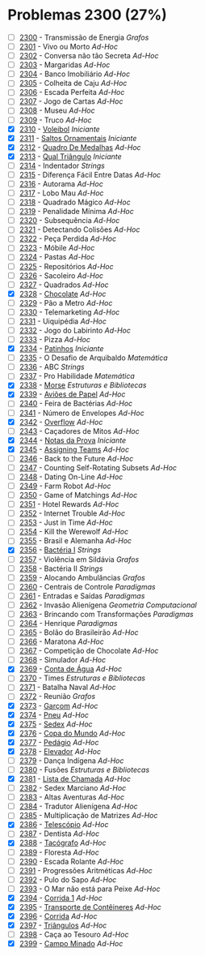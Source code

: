 # Problemas 2300 (27%)

  - [ ]  [2300](https://www.beecrowd.com.br/judge/pt/problems/view/2300) - Transmissão de Energia *Grafos*
  - [ ]  [2301](https://www.beecrowd.com.br/judge/pt/problems/view/2301) - Vivo ou Morto *Ad-Hoc*
  - [ ]  [2302](https://www.beecrowd.com.br/judge/pt/problems/view/2302) - Conversa não tão Secreta *Ad-Hoc*
  - [ ]  [2303](https://www.beecrowd.com.br/judge/pt/problems/view/2303) - Margaridas *Ad-Hoc*
  - [ ]  [2304](https://www.beecrowd.com.br/judge/pt/problems/view/2304) - Banco Imobiliário *Ad-Hoc*
  - [ ]  [2305](https://www.beecrowd.com.br/judge/pt/problems/view/2305) - Colheita de Caju *Ad-Hoc*
  - [ ]  [2306](https://www.beecrowd.com.br/judge/pt/problems/view/2306) - Escada Perfeita *Ad-Hoc*
  - [ ]  [2307](https://www.beecrowd.com.br/judge/pt/problems/view/2307) - Jogo de Cartas *Ad-Hoc*
  - [ ]  [2308](https://www.beecrowd.com.br/judge/pt/problems/view/2308) - Museu *Ad-Hoc*
  - [ ]  [2309](https://www.beecrowd.com.br/judge/pt/problems/view/2309) - Truco *Ad-Hoc*
  - [x]  [2310](https://www.beecrowd.com.br/judge/pt/problems/view/2310) - [Voleibol](https://github.com/potigol/uoj-potigol/blob/master/src/2300/2310.poti) *Iniciante*
  - [x]  [2311](https://www.beecrowd.com.br/judge/pt/problems/view/2311) - [Saltos Ornamentais](https://github.com/potigol/uoj-potigol/blob/master/src/2300/2311.poti) *Iniciante*
  - [x]  [2312](https://www.beecrowd.com.br/judge/pt/problems/view/2312) - [Quadro De Medalhas](https://github.com/potigol/uoj-potigol/blob/master/src/2300/2312.poti) *Ad-Hoc*
  - [x]  [2313](https://www.beecrowd.com.br/judge/pt/problems/view/2313) - [Qual Triângulo](https://github.com/potigol/uoj-potigol/blob/master/src/2300/2313.poti) *Iniciante*
  - [ ]  [2314](https://www.beecrowd.com.br/judge/pt/problems/view/2314) - Indentador *Strings*
  - [ ]  [2315](https://www.beecrowd.com.br/judge/pt/problems/view/2315) - Diferença Fácil Entre Datas *Ad-Hoc*
  - [ ]  [2316](https://www.beecrowd.com.br/judge/pt/problems/view/2316) - Autorama *Ad-Hoc*
  - [ ]  [2317](https://www.beecrowd.com.br/judge/pt/problems/view/2317) - Lobo Mau *Ad-Hoc*
  - [ ]  [2318](https://www.beecrowd.com.br/judge/pt/problems/view/2318) - Quadrado Mágico *Ad-Hoc*
  - [ ]  [2319](https://www.beecrowd.com.br/judge/pt/problems/view/2319) - Penalidade Mínima *Ad-Hoc*
  - [ ]  [2320](https://www.beecrowd.com.br/judge/pt/problems/view/2320) - Subsequência *Ad-Hoc*
  - [ ]  [2321](https://www.beecrowd.com.br/judge/pt/problems/view/2321) - Detectando Colisões *Ad-Hoc*
  - [ ]  [2322](https://www.beecrowd.com.br/judge/pt/problems/view/2322) - Peça Perdida *Ad-Hoc*
  - [ ]  [2323](https://www.beecrowd.com.br/judge/pt/problems/view/2323) - Móbile *Ad-Hoc*
  - [ ]  [2324](https://www.beecrowd.com.br/judge/pt/problems/view/2324) - Pastas *Ad-Hoc*
  - [ ]  [2325](https://www.beecrowd.com.br/judge/pt/problems/view/2325) - Repositórios *Ad-Hoc*
  - [ ]  [2326](https://www.beecrowd.com.br/judge/pt/problems/view/2326) - Sacoleiro *Ad-Hoc*
  - [ ]  [2327](https://www.beecrowd.com.br/judge/pt/problems/view/2327) - Quadrados *Ad-Hoc*
  - [x]  [2328](https://www.beecrowd.com.br/judge/pt/problems/view/2328) - [Chocolate](https://github.com/potigol/uoj-potigol/blob/master/src/2300/2328.poti) *Ad-Hoc*
  - [ ]  [2329](https://www.beecrowd.com.br/judge/pt/problems/view/2329) - Pão a Metro *Ad-Hoc*
  - [ ]  [2330](https://www.beecrowd.com.br/judge/pt/problems/view/2330) - Telemarketing *Ad-Hoc*
  - [ ]  [2331](https://www.beecrowd.com.br/judge/pt/problems/view/2331) - Uiquipédia *Ad-Hoc*
  - [ ]  [2332](https://www.beecrowd.com.br/judge/pt/problems/view/2332) - Jogo do Labirinto *Ad-Hoc*
  - [ ]  [2333](https://www.beecrowd.com.br/judge/pt/problems/view/2333) - Pizza *Ad-Hoc*
  - [x]  [2334](https://www.beecrowd.com.br/judge/pt/problems/view/2334) - [Patinhos](https://github.com/potigol/uoj-potigol/blob/master/src/2300/2334.poti) *Iniciante*
  - [ ]  [2335](https://www.beecrowd.com.br/judge/pt/problems/view/2335) - O Desafio de Arquibaldo *Matemática*
  - [ ]  [2336](https://www.beecrowd.com.br/judge/pt/problems/view/2336) - ABC *Strings*
  - [ ]  [2337](https://www.beecrowd.com.br/judge/pt/problems/view/2337) - Pro Habilidade *Matemática*
  - [x]  [2338](https://www.beecrowd.com.br/judge/pt/problems/view/2338) - [Morse](https://github.com/potigol/uoj-potigol/blob/master/src/2300/2338.poti) *Estruturas e Bibliotecas*
  - [x]  [2339](https://www.beecrowd.com.br/judge/pt/problems/view/2339) - [Aviões de Papel](https://github.com/potigol/uoj-potigol/blob/master/src/2300/2339.poti) *Ad-Hoc*
  - [ ]  [2340](https://www.beecrowd.com.br/judge/pt/problems/view/2340) - Feira de Bactérias *Ad-Hoc*
  - [ ]  [2341](https://www.beecrowd.com.br/judge/pt/problems/view/2341) - Número de Envelopes *Ad-Hoc*
  - [x]  [2342](https://www.beecrowd.com.br/judge/pt/problems/view/2342) - [Overflow](https://github.com/potigol/uoj-potigol/blob/master/src/2300/2342.poti) *Ad-Hoc*
  - [ ]  [2343](https://www.beecrowd.com.br/judge/pt/problems/view/2343) - Caçadores de Mitos *Ad-Hoc*
  - [x]  [2344](https://www.beecrowd.com.br/judge/pt/problems/view/2344) - [Notas da Prova](https://github.com/potigol/uoj-potigol/blob/master/src/2300/2344.poti) *Iniciante*
  - [x]  [2345](https://www.beecrowd.com.br/judge/pt/problems/view/2345) - [Assigning Teams](https://github.com/potigol/uoj-potigol/blob/master/src/2300/2345.poti) *Ad-Hoc*
  - [ ]  [2346](https://www.beecrowd.com.br/judge/pt/problems/view/2346) - Back to the Future *Ad-Hoc*
  - [ ]  [2347](https://www.beecrowd.com.br/judge/pt/problems/view/2347) - Counting Self-Rotating Subsets *Ad-Hoc*
  - [ ]  [2348](https://www.beecrowd.com.br/judge/pt/problems/view/2348) - Dating On-Line *Ad-Hoc*
  - [ ]  [2349](https://www.beecrowd.com.br/judge/pt/problems/view/2349) - Farm Robot *Ad-Hoc*
  - [ ]  [2350](https://www.beecrowd.com.br/judge/pt/problems/view/2350) - Game of Matchings *Ad-Hoc*
  - [ ]  [2351](https://www.beecrowd.com.br/judge/pt/problems/view/2351) - Hotel Rewards *Ad-Hoc*
  - [ ]  [2352](https://www.beecrowd.com.br/judge/pt/problems/view/2352) - Internet Trouble *Ad-Hoc*
  - [ ]  [2353](https://www.beecrowd.com.br/judge/pt/problems/view/2353) - Just in Time *Ad-Hoc*
  - [ ]  [2354](https://www.beecrowd.com.br/judge/pt/problems/view/2354) - Kill the Werewolf *Ad-Hoc*
  - [ ]  [2355](https://www.beecrowd.com.br/judge/pt/problems/view/2355) - Brasil e Alemanha *Ad-Hoc*
  - [x]  [2356](https://www.beecrowd.com.br/judge/pt/problems/view/2356) - [Bactéria I](https://github.com/potigol/uoj-potigol/blob/master/src/2300/2356.poti) *Strings*
  - [ ]  [2357](https://www.beecrowd.com.br/judge/pt/problems/view/2357) - Violência em Sildávia *Grafos*
  - [ ]  [2358](https://www.beecrowd.com.br/judge/pt/problems/view/2358) - Bactéria II *Strings*
  - [ ]  [2359](https://www.beecrowd.com.br/judge/pt/problems/view/2359) - Alocando Ambulâncias *Grafos*
  - [ ]  [2360](https://www.beecrowd.com.br/judge/pt/problems/view/2360) - Centrais de Controle *Paradigmas*
  - [ ]  [2361](https://www.beecrowd.com.br/judge/pt/problems/view/2361) - Entradas e Saídas *Paradigmas*
  - [ ]  [2362](https://www.beecrowd.com.br/judge/pt/problems/view/2362) - Invasão Alienígena *Geometria Computacional*
  - [ ]  [2363](https://www.beecrowd.com.br/judge/pt/problems/view/2363) - Brincando com Transformações *Paradigmas*
  - [ ]  [2364](https://www.beecrowd.com.br/judge/pt/problems/view/2364) - Henrique *Paradigmas*
  - [ ]  [2365](https://www.beecrowd.com.br/judge/pt/problems/view/2365) - Bolão do Brasileirão *Ad-Hoc*
  - [ ]  [2366](https://www.beecrowd.com.br/judge/pt/problems/view/2366) - Maratona *Ad-Hoc*
  - [ ]  [2367](https://www.beecrowd.com.br/judge/pt/problems/view/2367) - Competição de Chocolate *Ad-Hoc*
  - [ ]  [2368](https://www.beecrowd.com.br/judge/pt/problems/view/2368) - Simulador *Ad-Hoc*
  - [x]  [2369](https://www.beecrowd.com.br/judge/pt/problems/view/2369) - [Conta de Água](https://github.com/potigol/uoj-potigol/blob/master/src/2300/2369.poti) *Ad-Hoc*
  - [ ]  [2370](https://www.beecrowd.com.br/judge/pt/problems/view/2370) - Times *Estruturas e Bibliotecas*
  - [ ]  [2371](https://www.beecrowd.com.br/judge/pt/problems/view/2371) - Batalha Naval *Ad-Hoc*
  - [ ]  [2372](https://www.beecrowd.com.br/judge/pt/problems/view/2372) - Reunião *Grafos*
  - [x]  [2373](https://www.beecrowd.com.br/judge/pt/problems/view/2373) - [Garçom](https://github.com/potigol/uoj-potigol/blob/master/src/2300/2373.poti) *Ad-Hoc*
  - [x]  [2374](https://www.beecrowd.com.br/judge/pt/problems/view/2374) - [Pneu](https://github.com/potigol/uoj-potigol/blob/master/src/2300/2374.poti) *Ad-Hoc*
  - [x]  [2375](https://www.beecrowd.com.br/judge/pt/problems/view/2375) - [Sedex](https://github.com/potigol/uoj-potigol/blob/master/src/2300/2375.poti) *Ad-Hoc*
  - [x]  [2376](https://www.beecrowd.com.br/judge/pt/problems/view/2376) - [Copa do Mundo](https://github.com/potigol/uoj-potigol/blob/master/src/2300/2376.poti) *Ad-Hoc*
  - [x]  [2377](https://www.beecrowd.com.br/judge/pt/problems/view/2377) - [Pedágio](https://github.com/potigol/uoj-potigol/blob/master/src/2300/2377.poti) *Ad-Hoc*
  - [x]  [2378](https://www.beecrowd.com.br/judge/pt/problems/view/2378) - [Elevador](https://github.com/potigol/uoj-potigol/blob/master/src/2300/2378.poti) *Ad-Hoc*
  - [ ]  [2379](https://www.beecrowd.com.br/judge/pt/problems/view/2379) - Dança Indígena *Ad-Hoc*
  - [ ]  [2380](https://www.beecrowd.com.br/judge/pt/problems/view/2380) - Fusões *Estruturas e Bibliotecas*
  - [x]  [2381](https://www.beecrowd.com.br/judge/pt/problems/view/2381) - [Lista de Chamada](https://github.com/potigol/uoj-potigol/blob/master/src/2300/2381.poti) *Ad-Hoc*
  - [ ]  [2382](https://www.beecrowd.com.br/judge/pt/problems/view/2382) - Sedex Marciano *Ad-Hoc*
  - [ ]  [2383](https://www.beecrowd.com.br/judge/pt/problems/view/2383) - Altas Aventuras *Ad-Hoc*
  - [ ]  [2384](https://www.beecrowd.com.br/judge/pt/problems/view/2384) - Tradutor Alienígena *Ad-Hoc*
  - [ ]  [2385](https://www.beecrowd.com.br/judge/pt/problems/view/2385) - Multiplicação de Matrizes *Ad-Hoc*
  - [x]  [2386](https://www.beecrowd.com.br/judge/pt/problems/view/2386) - [Telescópio](https://github.com/potigol/uoj-potigol/blob/master/src/2300/2386.poti) *Ad-Hoc*
  - [ ]  [2387](https://www.beecrowd.com.br/judge/pt/problems/view/2387) - Dentista *Ad-Hoc*
  - [x]  [2388](https://www.beecrowd.com.br/judge/pt/problems/view/2388) - [Tacógrafo](https://github.com/potigol/uoj-potigol/blob/master/src/2300/2388.poti) *Ad-Hoc*
  - [ ]  [2389](https://www.beecrowd.com.br/judge/pt/problems/view/2389) - Floresta *Ad-Hoc*
  - [ ]  [2390](https://www.beecrowd.com.br/judge/pt/problems/view/2390) - Escada Rolante *Ad-Hoc*
  - [ ]  [2391](https://www.beecrowd.com.br/judge/pt/problems/view/2391) - Progressões Aritméticas *Ad-Hoc*
  - [ ]  [2392](https://www.beecrowd.com.br/judge/pt/problems/view/2392) - Pulo do Sapo *Ad-Hoc*
  - [ ]  [2393](https://www.beecrowd.com.br/judge/pt/problems/view/2393) - O Mar não está para Peixe *Ad-Hoc*
  - [x]  [2394](https://www.beecrowd.com.br/judge/pt/problems/view/2394) - [Corrida 1](https://github.com/potigol/uoj-potigol/blob/master/src/2300/2394.poti) *Ad-Hoc*
  - [x]  [2395](https://www.beecrowd.com.br/judge/pt/problems/view/2395) - [Transporte de Contêineres](https://github.com/potigol/uoj-potigol/blob/master/src/2300/2395.poti) *Ad-Hoc*
  - [x]  [2396](https://www.beecrowd.com.br/judge/pt/problems/view/2396) - [Corrida](https://github.com/potigol/uoj-potigol/blob/master/src/2300/2396.poti) *Ad-Hoc*
  - [x]  [2397](https://www.beecrowd.com.br/judge/pt/problems/view/2397) - [Triângulos](https://github.com/potigol/uoj-potigol/blob/master/src/2300/2397.poti) *Ad-Hoc*
  - [ ]  [2398](https://www.beecrowd.com.br/judge/pt/problems/view/2398) - Caça ao Tesouro *Ad-Hoc*
  - [x]  [2399](https://www.beecrowd.com.br/judge/pt/problems/view/2399) - [Campo Minado](https://github.com/potigol/uoj-potigol/blob/master/src/2300/2399.poti) *Ad-Hoc*